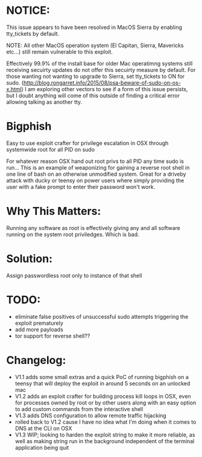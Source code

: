 # NOTICE:
This issue appears to have been resolved in MacOS Sierra by enabling tty_tickets by default. 

NOTE: All other MacOS operation system (El Capitan, Sierra, Mavericks etc...) still remain vulnerable to this exploit. 

Effectively 99.9% of the install base for older Mac operatimng systems still receiving secuirty updates do not offer this secuirty measure by default.  For those wanting not wanting to upgrade to Sierra, set tty_tickets to ON for sudo. (http://blog.rongarret.info/2015/08/psa-beware-of-sudo-on-os-x.html)  I am exploring other vectors to see if a form of this issue persists, but I doubt anything will come of this outside of finding a critical error allowing talking as another tty.  

# Bigphish
Easy to use exploit crafter for privilege escalation in OSX through systemwide root for all PID on sudo

For whatever reason OSX hand out root privs to all PID any time sudo is run... This is an example of weaponizing for gaining a reverse root shell in one line of bash on an otherwise unmodified system.  Great for a driveby attack with ducky or teensy on power users where simply providing the user with a fake prompt to enter their password won't work.  

# Why This Matters:
Running any software as root is effectively giving any and all software running on the system root priviledges. Which is bad. 

# Solution:
Assign passwordless root only to instance of that shell

# TODO:
 - eliminate false positives of unsuccessful sudo attempts triggering the exploit prematurely
 - add more payloads
 - tor support for reverse shell??

# Changelog:
- V1.1 adds some small extras and a quick PoC of running bigphish on a teensy that will deploy the exploit in around 5 seconds on an unlocked mac
- V1.2 adds an exploit crafter for building process kill loops in OSX, even for processes owned by root or by other users along with an easy option to add custom commands from the interactive shell
- V1.3 adds DNS configuration to allow remote traffic hijacking
- rolled back to V1.2 cause I have no idea what I'm doing when it comes to DNS at the CLI on OSX
- V1.3 WIP; looking to harden the exploit string to make it more reliable, as well as making string run in the background independent of the terminal application being quit 
